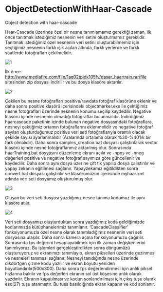 # ObjectDetectionWithHaar-Cascade
 Object detection with haar-cascade

Haar-Cascade üzerinde özel bir nesne tanımlamamız gerektiği zaman, ilk önce tanıtmak istediğimiz nesnenin veri setini oluşturmamız gereklidir. Tanıtmak istediğimiz özel nesnenin veri setini oluşturabilmemiz için seçtiğimiz nesnenin farklı ışık açıları altında, farklı yerlerde ve farklı saatlerde fotoğrafları çekilmelidir. 

![1](https://user-images.githubusercontent.com/73904811/214069504-99ea69e8-428c-4428-8030-ee6b176629b2.png)
 
İlk önce http://www.mediafire.com/file/1aq02tpidk105fv/dasar_haartrain.rar/file sitesinden zip dosyası indirilir ve bu dosya klasöre aktarılır.

 ![2](https://user-images.githubusercontent.com/73904811/214069637-b6017610-c73c-4797-b38e-5c54f8fd2ba9.png)

Çekilen bu nesne fotoğrafları positive/rawdata fotoğraf klasörüne eklenir ve daha sonra positive klasörü içerisindeki objectmarker.exe ile çektiğimiz nesne fotoğrafları üzerinde nesnenin konumu seçilip kaydedilir. 
Negative klasörü içinde nesnenin olmadığı fotoğraflar bulunmalıdır. İndirdiğimiz haarcascade paketinin içinde bulunan negative dosyasındaki fotoğraflara, nesneyi çektiğimiz ortamın fotoğraflarını eklenmelidir ve negative fotoğraf sayıları oluşturduğumuz positive veri seti fotoğraflarıyla orantılı olacak şekilde sayısı ayarlanmalıdır (Aralarında ortalama olarak %30-%40’lık bir fark olmalıdır). Daha sonra samples_creation.bat dosyası çalıştırılarak vector klasörü içinde nesne fotoğraflarımız aktarılmış olur. Sonrasında haarTraining.bat dosyasını düzenleme ekranı açılır ve -npos ve -nneg değerleri positive ve negative fotoğraf sayımıza göre güncellenir ve kaydedilir. Daha sonra aynı dosya üzerine çift tık yapılıp dosya çalıştırılır ve yapay zekanın eğitilmesi sağlanır. Yapayzekamız eğitildikten sonra convert.bat dosyası çalıştırılır ve klasörümüzün içerisinde myhaar.xml adında veri seti dosyamız oluşturulmuş olur.

![3](https://user-images.githubusercontent.com/73904811/214069716-e26a1510-79a8-461d-bfb7-8e136dbfe847.png)

Oluşan bu veri seti dosyası yazdığımız nesne tanıma kodumuz ile aynı klasöre atılır.

![4](https://user-images.githubusercontent.com/73904811/214069778-8720b877-7109-4665-8ade-1c7621332450.png)

Veri seti dosyamızı oluşturduktan sonra yazdığımız koda geldiğimizde kodlarımızda kütüphanelerimiz tanımlanır. ‘CascadeClassifier’ fonksiyonumuzla özel nesne olarak tanımladığımız nesnenin veri seti dosyasına ulaşılır. Daha sonra kamera açma fonksiyonumuzu çağırılır. Sonrasında fps değerini hesaplayabilmek için ilk zaman değişkenlerini tanımlıyoruz. Bu işlemleri gerçekleştirdikten sonra döngümüzü oluşturuyoruz ve ekranımızı tanımlayıp, ekran pikselleri üzerinde gezinmesi ve nesneleri tanıması sağlanır. Nesneyi tanıdığında nesne üzerinde dikdörtgen çizme kodu yazılır ve ekran boyutu yeniden boyutlandırılır(500x300). Daha sonra fps değerlendirmesi için anlık piksel hızlarına bakılır ve fps değerleri ekranın sol üst köşesine anlık olarak yazdırılır. Ekranın kapatılması ve kodun sonlandırılması için çıkış tuşu olarak esc(27) tuşu atanmıştır. Bu tuşa basıldığında ekran kapanır ve kod sonlanır.
